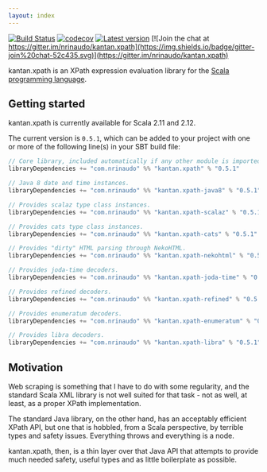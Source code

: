 ```yaml
---
layout: index
---
```


[![Build Status](https://travis-ci.org/nrinaudo/kantan.xpath.svg)](https://travis-ci.org/nrinaudo/kantan.xpath)
[![codecov](https://codecov.io/gh/nrinaudo/kantan.xpath/branch/master/graph/badge.svg)](https://codecov.io/gh/nrinaudo/kantan.xpath)
[![Latest version](https://index.scala-lang.org/nrinaudo/kantan.xpath/kantan.xpath/latest.svg)](https://index.scala-lang.org/nrinaudo/kantan.xpath)
[![Join the chat at https://gitter.im/nrinaudo/kantan.xpath](https://img.shields.io/badge/gitter-join%20chat-52c435.svg)](https://gitter.im/nrinaudo/kantan.xpath)

kantan.xpath is an XPath expression evaluation library for the [Scala programming language](http://www.scala-lang.org).

## Getting started

kantan.xpath is currently available for Scala 2.11 and 2.12.

The current version is `0.5.1`, which can be added to your project with one or more of the following line(s)
in your SBT build file:

```scala
// Core library, included automatically if any other module is imported.
libraryDependencies += "com.nrinaudo" %% "kantan.xpath" % "0.5.1"

// Java 8 date and time instances.
libraryDependencies += "com.nrinaudo" %% "kantan.xpath-java8" % "0.5.1"

// Provides scalaz type class instances.
libraryDependencies += "com.nrinaudo" %% "kantan.xpath-scalaz" % "0.5.1"

// Provides cats type class instances.
libraryDependencies += "com.nrinaudo" %% "kantan.xpath-cats" % "0.5.1"

// Provides "dirty" HTML parsing through NekoHTML.
libraryDependencies += "com.nrinaudo" %% "kantan.xpath-nekohtml" % "0.5.1"

// Provides joda-time decoders.
libraryDependencies += "com.nrinaudo" %% "kantan.xpath-joda-time" % "0.5.1"

// Provides refined decoders.
libraryDependencies += "com.nrinaudo" %% "kantan.xpath-refined" % "0.5.1"

// Provides enumeratum decoders.
libraryDependencies += "com.nrinaudo" %% "kantan.xpath-enumeratum" % "0.5.1"

// Provides libra decoders.
libraryDependencies += "com.nrinaudo" %% "kantan.xpath-libra" % "0.5.1"
```

## Motivation

Web scraping is something that I have to do with some regularity, and the standard Scala XML library is not well suited
for that task - not as well, at least, as a proper XPath implementation.

The standard Java library, on the other hand, has an acceptably efficient XPath API, but one that is hobbled, from a
Scala perspective, by terrible types and safety issues. Everything throws and everything is a node.

kantan.xpath, then, is a thin layer over that Java API that attempts to provide much needed safety, useful types
and as little boilerplate as possible.
